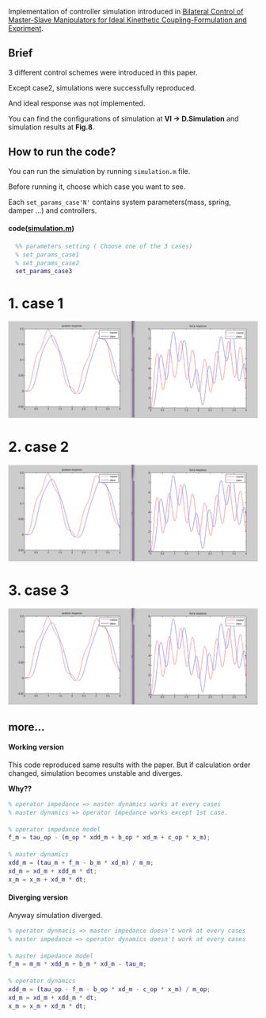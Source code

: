 Implementation of controller simulation introduced in [Bilateral Control of Master-Slave Manipulators for Ideal Kinethetic Coupling-Formulation and Expriment](http://ieeexplore.ieee.org/stamp/stamp.jsp?arnumber=326566).

## Brief
3 different control schemes were introduced in this paper.

Except case2, simulations were successfully reproduced.

And ideal response was not implemented.

You can find the configurations of simulation at **VI -> D.Simulation** and simulation results at **Fig.8**.

## How to run the code?
You can run the simulation by running `simulation.m` file.

Before running it, choose which case you want to see.

Each `set_params_case'N'` contains system parameters(mass, spring, damper ...) and controllers.

#### code([simulation.m](https://github.com/jaejunlee0538/matlab_ws/blob/master/bilateral_teleoperation/simulation.m))
```matlab
  %% parameters setting ( Choose one of the 3 cases)
  % set_params_case1
  % set_params_case2
  set_params_case3
```

# 1. case 1
  ![screenshot](https://github.com/jaejunlee0538/matlab_ws/blob/master/bilateral_teleoperation/resource/result_case1.png)
# 2. case 2
  ![screenshot](https://github.com/jaejunlee0538/matlab_ws/blob/master/bilateral_teleoperation/resource/result_case1.png)
# 3. case 3
  ![screenshot](https://github.com/jaejunlee0538/matlab_ws/blob/master/bilateral_teleoperation/resource/result_case1.png)

## more...

#### Working version
This code reproduced same results with the paper. But if calculation order changed, simulation becomes unstable and diverges.

**Why??**


```matlab
% operator impedance => master dynamics works at every cases
% master dynamics => operator impedance works except 1st case. 

% operator impedance model
f_m = tau_op - (m_op * xdd_m + b_op * xd_m + c_op * x_m);   

% master dynamics
xdd_m = (tau_m + f_m - b_m * xd_m) / m_m;
xd_m = xd_m + xdd_m * dt;
x_m = x_m + xd_m * dt;   
```
#### Diverging version

Anyway simulation diverged.

```matlab
% operator dynmacis => master impedance doesn't work at every cases
% master impedance => operator dynamics doesn't work at every cases

% master impedance model
f_m = m_m * xdd_m + b_m * xd_m - tau_m;    

% operator dynamics
xdd_m = (tau_op - f_m - b_op * xd_m - c_op * x_m) / m_op;
xd_m = xd_m + xdd_m * dt;
x_m = x_m + xd_m * dt;
```

